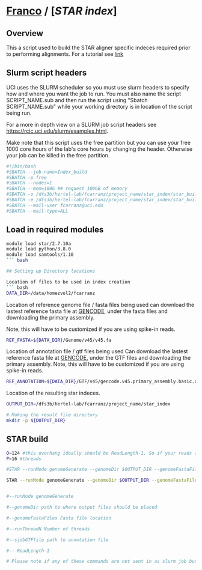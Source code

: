 # [Franco](https://github.com/altsplicer) / [***STAR index***]

## Overview
This a script used to build the STAR aligner specific indeces required prior to performing alignments.
For a tutorial see [link](https://hbctraining.github.io/Intro-to-rnaseq-hpc-O2/lessons/03_alignment.html)

## Slurm script headers
UCI uses the SLURM scheduler so you must use slurm headers to specify how and where you want the job to run. 
You must also name the script SCRIPT_NAME.sub and then run the script using "Sbatch SCRIPT_NAME.sub" while your working directory is in location of the script being run. 

For a more in depth view on a SLURM job script headers see https://rcic.uci.edu/slurm/examples.html.

Make note that this script uses the free partition but you can use your free 1000 core hours of the lab's core hours by changing the header.
Otherwise your job can be killed in the free partition.
``` bash
#!/bin/bash
#SBATCH --job-name=Index_build
#SBATCH -p free
#SBATCH --nodes=1
#SBATCH --mem=100G ## request 100GB of memory
#SBATCH -o /dfs3b/hertel-lab/fcarranz/project_name/star_index/star_build.out ## the name of the output file. not to be confused with the results.
#SBATCH -e /dfs3b/hertel-lab/fcarranz/project_name/star_index/star_build.err ## name of the error file
#SBATCH --mail-user fcarranz@uci.edu
#SBATCH --mail-type=ALL
```

## Load in required modules
``` bash
module load star/2.7.10a
module load python/3.8.0
module load samtools/1.10
``` bash

## Setting up Directory locations

Location of files to be used in index creation
``` bash
DATA_DIR=/data/homezvol2/fcarranz
```

Location of reference genome file / fasta files being used can download the lastest reference fasta file at [GENCODE](https://www.gencodegenes.org/human/), under the fasta files and downloading the primary assembly.

Note, this will have to be customized if you are using spike-in reads.

``` bash
REF_FASTA=${DATA_DIR}/Genome/v45/v45.fa
```

Location of annotation file / gtf files being used
Can download the lastest reference fasta file at [GENCODE](https://www.gencodegenes.org/human/), under the GTF files and downloading the primary assembly.
Note, this will have to be customized if you are using spike-in reads.
``` bash
REF_ANNOTATION=${DATA_DIR}/GTF/v45/gencode.v45.primary_assembly.basic.annotation.gtf
```

Location of the resulting star indeces.
``` bash
OUTPUT_DIR=/dfs3b/hertel-lab/fcarranz/project_name/star_index

# Making the result file directory
mkdir -p ${OUTPUT_DIR}

```
## STAR build
``` bash
O=124 #this overhang ideally should be ReadLength-1. So if your reads are 125 after trimming then 124 is appropriate. 
P=16 #threads

#STAR --runMode genomeGenerate --genomeDir $OUTPUT_DIR --genomeFastaFiles $REF_FASTA --runThreadN $P --sjdbGTFfile $REF_ANNOTATION --sjdbOverhang $O

STAR --runMode genomeGenerate --genomeDir $OUTPUT_DIR --genomeFastaFiles $REF_FASTA --runThreadN $P --sjdbGTFfile $REF_ANNOTATION --sjdbOverhang $O \


#--runMode genomeGenerate

#--genomeDir path to where output files should be placed

#--genomeFastaFiles Fasta file location 

#--runThreadN Number of threads

#--sjdbGTFfile path to annotation file

#-- ReadLength-1

# Please note if any of these commands are not sent in as slurm job but done in the terminal then you need to be in a interactive node, NOT THE LOGIN NODE! You will get in trouble with UCI's HPC staff. 
